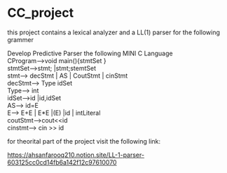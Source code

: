 # CC_project
this project contains a lexical analyzer and a LL(1) parser for the following grammer


Develop Predictive Parser the following MINI C Language <br />
CProgram-->void main(){stmtSet } <br />
stmtSet-->stmt; |stmt;stemtSet<br />
stmt--> decStmt | AS | CoutStmt | cinStmt <br />
decStmt--> Type idSet <br />
Type--> int <br />
idSet-->id |id,idSet<br />
AS--> id=E <br />
E--> E+E | E*E |(E) |id | intLiteral <br />
coutStmt-->cout<<id <br />
cinstmt--> cin >> id <br />


for theorital part of the project visit the following link:<br />

https://ahsanfarooq210.notion.site/LL-1-parser-603125cc0cd14fb6a142f12c97610070


